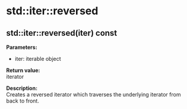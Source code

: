 # std::iter::reversed

## std::iter::reversed(iter) const
**Parameters:**
- iter: iterable object

**Return value:**  
iterator

**Description:**  
Creates a reversed iterator which traverses the underlying iterator from back to front.